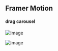 ## Framer Motion
#### drag carousel
![image](https://user-images.githubusercontent.com/91642972/167974667-4ac5433f-3b71-4069-a33d-8ceac42689d0.png)


![image](https://user-images.githubusercontent.com/91642972/167974691-337fbd24-2847-432e-b20f-893049372514.png)

